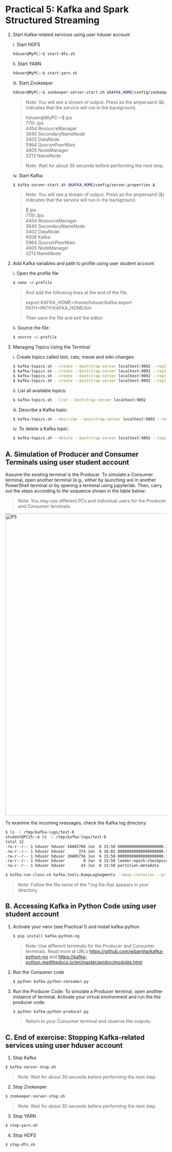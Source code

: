 # Practical 5: Kafka and Spark Structured Streaming

1. Start Kafka-related services using user hduser account

   i. Start HDFS
      ~~~bash
      hduser@MyPC:~$ start-dfs.sh
      ~~~

   ii. Start YARN
      ~~~~bash
      hduser@MyPC:~$ start-yarn.sh
      ~~~~

   iii. Start Zookeeper
      ~~~bash
      hduser@MyPC:~$ zookeeper-server-start.sh $KAFKA_HOME/config/zookeeper.properties &
      ~~~
      > Note: You will see a stream of output. Press <enter> as the ampersand (&) indicates that the service will run in the background.
      > 
      > hduser@MyPC:~$ jps \
      > 7110 Jps \
      > 4454 ResourceManager \
      > 3640 SecondaryNameNode \
      > 3402 DataNode \
      > 5964 QuorumPeerMain \
      > 4605 NodeManager \
      > 3213 NameNode 
      > 
      > Note: Wait for about 30 seconds before performing the next step.

   iv. Start Kafka

      ~~~bash
      $ kafka-server-start.sh $KAFKA_HOME/config/server.properties &
      ~~~
      > Note: You will see a stream of output. Press <enter> as the ampersand (&) indicates that the service will run in the background.
      >
      > $ jps \
      > 7110 Jps \
      > 4454 ResourceManager \
      > 3640 SecondaryNameNode \
      > 3402 DataNode \
      > 6506 Kafka \
      > 5964 QuorumPeerMain \
      > 4605 NodeManager \
      > 3213 NameNode 


2. Add Kafka variables and path to profile using user student account

   i. Open the profile file
      ~~~bash
      $ nano ~/.profile
      ~~~
      > And add the following lines at the end of the file.
      > 
      > export KAFKA_HOME=/home/hduser/kafka
      > export PATH=$PATH:$KAFKA_HOME/bin
      > 
      > Then save the file and exit the editor.

    ii. Source the file:
      ~~~bash
      $ source ~/.profile
      ~~~
      
3. Managing Topics Using the Terminal

   i. Create topics called test, cats, meow and wiki-changes:
      ~~~bash
      $ kafka-topics.sh --create --bootstrap-server localhost:9092 --replication-factor 1 --partitions 1 --topic test
      $ kafka-topics.sh --create --bootstrap-server localhost:9092 --replication-factor 1 --partitions 1 --topic cats
      $ kafka-topics.sh --create --bootstrap-server localhost:9092 --replication-factor 1 --partitions 1 --topic meow
      $ kafka-topics.sh --create --bootstrap-server localhost:9092 --replication-factor 1 --partitions 1 --topic wiki-changes
      ~~~
      
   ii. List all available topics:
      ~~~bash
      $ kafka-topics.sh --list --bootstrap-server localhost:9092
      ~~~
      
   iii. Describe a Kafka topic:
      ~~~bash
      $ kafka-topics.sh --describe --bootstrap-server localhost:9092 --topic test
      ~~~
      
   iv. To delete a Kafka topic:
      ~~~bash
      $ kafka-topics.sh --delete --bootstrap-server localhost:9092 --topic test
      ~~~



## A. Simulation of Producer and Consumer Terminals using user student account
Assume the existing terminal is the Producer. To simulate a Consumer terminal, open another terminal (e.g., either by launching wsl in another PowerShell terminal or by opening a terminal using jupyterlab. Then, carry out the steps according to the sequence shown in the table below:
> Note: You may use different PCs and individual users for the Producer and Consumer terminals.

<img width="943" alt="P5" src="https://github.com/user-attachments/assets/94e95cdf-ca6c-4779-98bd-7c4fe7d4e7ba">

To examine the incoming messages, check the Kafka log directory:
~~~bash
$ ls -l /tmp/kafka-logs/test-0
student@PC25:~$ ls -l /tmp/kafka-logs/test-0
total 12
-rw-r--r-- 1 hduser hduser 10485760 Jun  6 15:58 00000000000000000000.index
-rw-r--r-- 1 hduser hduser      374 Jun  6 16:02 00000000000000000000.log
-rw-r--r-- 1 hduser hduser 10485756 Jun  6 15:58 00000000000000000000.timeindex
-rw-r--r-- 1 hduser hduser        8 Jun  6 15:58 leader-epoch-checkpoint
-rw-r--r-- 1 hduser hduser       43 Jun  6 15:58 partition.metadata

$ kafka-run-class.sh kafka.tools.DumpLogSegments --deep-iteration --print-data-log --files /tmp/kafka-logs/test-0/00000000000000000000.log
~~~
> Note: Follow the file name of the *.log file that appears in your directory.



## B. Accessing Kafka in Python Code using user student account

1. Activate your venv (see Practical 1) and install kafka-python
   ~~~bash
   $ pip install kafka-python-ng
   ~~~
   > Note: Use different terminals for the Producer and Consumer terminals.
   > Read more at URLs https://github.com/wbarnha/kafka-python-ng and https://kafka-python.readthedocs.io/en/master/apidoc/modules.html

2. Run the Consumer code
   ~~~bash
   $ python kafka-python-consumer.py
   ~~~
   
3. Run the Producer Code: To simulate a Producer terminal, open another instance of terminal. Activate your virtual environment and run the the producer code.
   ~~~bash
   $ python kafka-python-producer.py
   ~~~
   > Return to your Consumer terminal and observe the outputs.


## C. End of exercise: Stopping Kafka-related services using user hduser account

1. Stop Kafka
~~~bash
$ kafka-server-stop.sh
~~~
> Note: Wait for about 30 seconds before performing the next step.


2. Stop Zookeeper
~~~bash
$ zookeeper-server-stop.sh
~~~
> Note: Wait for about 30 seconds before performing the next step.


3. Stop YARN
~~~bash
$ stop-yarn.sh
~~~

4. Stop HDFS
~~~bash
$ stop-dfs.sh
~~~
